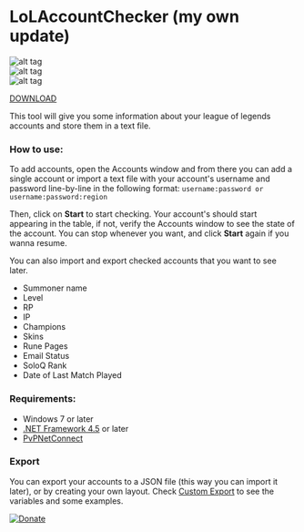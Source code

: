 # LoLAccountChecker (my own update)

![alt tag](https://raw.githubusercontent.com/yokrysty/LoLAccountChecker/master/preview_001.jpg)
<br>
![alt tag](https://raw.githubusercontent.com/yokrysty/LoLAccountChecker/master/preview_002.jpg)
<br>
![alt tag](https://raw.githubusercontent.com/yokrysty/LoLAccountChecker/master/preview_003.jpg)
<br>

[DOWNLOAD](https://github.com/yokrysty/LoLAccountChecker/raw/master/LoLAccountChecker.zip)

This tool will give you some information about your league of legends accounts and store them in a text file.

### How to use:
To add accounts, open the Accounts window and from there you can add a single account or import a text file with your account's username and password line-by-line in the following format:
``
username:password or username:password:region
``

Then, click on **Start** to start checking. Your account's should start appearing in the table, if not, verify the Accounts window to see the state of the account. You can stop whenever you want, and click **Start** again if you wanna resume.
 
You can also import and export checked accounts that you want to see later.

* Summoner name
* Level
* RP
* IP
* Champions
* Skins
* Rune Pages
* Email Status
* SoloQ Rank
* Date of Last Match Played

### Requirements:
 * Windows 7 or later
 * [.NET Framework 4.5](https://www.microsoft.com/en-us/download/details.aspx?id=30653) or later
 * [PvPNetConnect](https://github.com/DarkActive/PVPNetConnect)

### Export
You can export your accounts to a JSON file (this way you can import it later), or by creating your own layout. Check [Custom Export](https://github.com/yokrysty/LoLAccountChecker/blob/master/Custom%20Export.md) to see the variables and some examples.

[![Donate](https://www.paypalobjects.com/en_US/i/btn/btn_donate_LG.gif)](https://www.paypal.com/cgi-bin/webscr?cmd=_s-xclick&hosted_button_id=X9559SH2MKQ7S)
